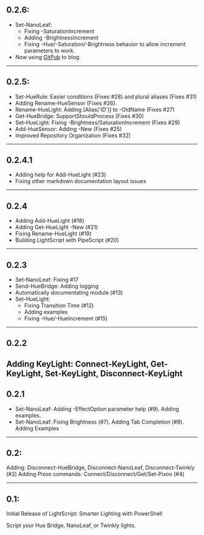 ## 0.2.6:
* Set-NanoLeaf:
  * Fixing -SaturationIncrement
  * Adding -BrightnessIncrement
  * Fixing -Hue/-Saturation/-Brightness behavior to allow increment parameters to work.
* Now using [GitPub](https://github.com/StartAutomating/GitPub) to blog.
---

## 0.2.5:
* Set-HueRule:  Easier conditions (Fixes #28) and plural aliases (Fixes #31)
* Adding Rename-HueSensor (Fixes #26).
* Rename-HueLight: Adding [Alias('ID')] to -OldName (Fixes #27)
* Get-HueBridge:  SupportShouldProcess (Fixes #30)
* Set-HueLight:  Fixing -Brightness/SaturationIncrement (Fixes #29)
* Add-HueSensor:  Adding -New (Fixes #25)
* Improved Repository Organization (Fixes #32)
---

## 0.2.4.1
* Adding help for Add-HueLight (#23)
* Fixing other markdown documentation layout issues
---

## 0.2.4
* Adding Add-HueLight (#18)
* Adding Get-HueLight -New (#21)
* Fixing Rename-HueLight (#19)
* Building LightScript with PipeScript (#20)
---

## 0.2.3
* Set-NanoLeaf:  Fixing #17
* Send-HueBridge:  Adding logging
* Automatically documentating module (#13)
* Set-HueLight:
  * Fixing Transition Time (#12)
  * Adding examples
  * Fixing -Hue/-HueIncrement (#15)   
---

## 0.2.2
Adding KeyLight: Connect-KeyLight, Get-KeyLight, Set-KeyLight, Disconnect-KeyLight
---

## 0.2.1

* Set-NanoLeaf:  Adding -EffectOption parameter help (#9).  Adding examples.
* Set-NanoLeaf:  Fixing Brightness (#7).  Adding Tab Completion (#8).  Adding Examples
---

## 0.2:
Adding: Disconnect-HueBridge, Disconnect-NanoLeaf, Disconnect-Twinkly (#2)
Adding Pixoo commands: Connect/Disconnect/Get/Set-Pixoo (#4)

---
## 0.1:
Initial Release of LightScript:  Smarter Lighting with PowerShell

Script your Hue Bridge, NanoLeaf, or Twinkly lights.

